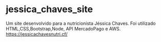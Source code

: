 # jessica_chaves_site
Um site desenvolvido para a nutricionista Jéssica Chaves. Foi utilizado HTML,CSS,Bootstrap,Node, API MercadoPago e AWS.
https://jessicachavesnutri.cf/

